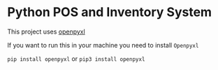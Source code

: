 # Python POS and Inventory System
This project uses [openpyxl](https://openpyxl.readthedocs.io/en/stable/)

If you want to run this in your machine you need to install `Openpyxl`

`pip install openpyxl` or `pip3 install openpyxl`

